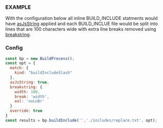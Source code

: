 ### EXAMPLE

With the configuration below all inline BUILD_INCLUDE statments would have [asJsString](/build-include/pages/Docs/Main/Options/asjsstring/index.html) applied
and each BUILD_INCLUE file would be split into lines that are 100 characters wide with extra line breaks removed using [breakstring](/build-include/pages/Docs/Main/Options/breakstring/index.html).

### Config

````js
const bp = new BuildProcess();
const opt = {
  match: {
    kind: "buildIncludeSlash"
  },
  asJsString: true,
  breakstring: {
    width: 100,
    break: 'width',
    eol: 'noLnBr'
  }
  override: true
}
const results = bp.buildInclude('','./includes/replace.txt', opt);
````
